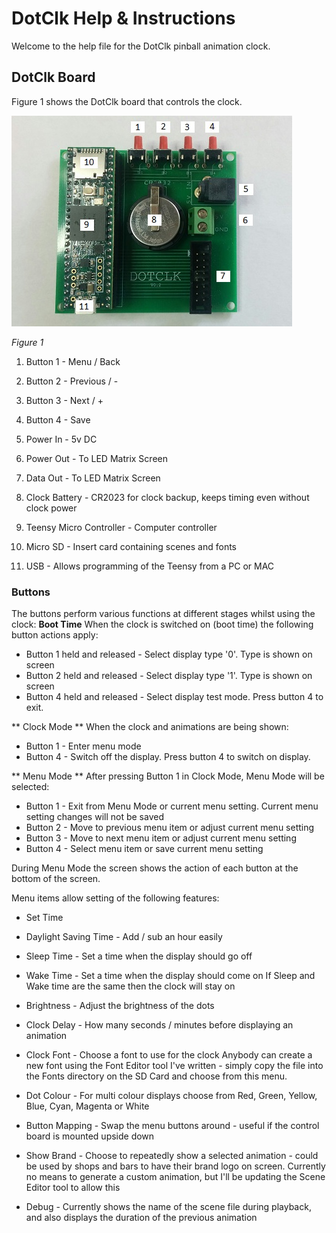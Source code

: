 # DotClk Help & Instructions

Welcome to the help file for the DotClk pinball animation clock.


## DotClk Board

Figure 1 shows the DotClk board that controls the clock.

![DotClk Board](/Images/DotClkBoard.jpg)

*Figure 1*

1. Button 1 - Menu / Back

2. Button 2 - Previous / -

3. Button 3 - Next / +

4. Button 4 - Save

5. Power In - 5v DC

6. Power Out - To LED Matrix Screen

7. Data Out - To LED Matrix Screen
8. Clock Battery - CR2023 for clock backup, keeps timing even without clock power

9. Teensy Micro Controller - Computer controller

10. Micro SD - Insert card containing scenes and fonts

11. USB - Allows programming of the Teensy from a PC or MAC

### Buttons
The buttons perform various functions at different stages whilst using the clock:
**Boot Time**
When the clock is switched on (boot time) the following button actions apply:
* Button 1 held and released - Select display type '0'. Type is shown on screen
* Button 2 held and released - Select display type '1'. Type is shown on screen
* Button 4 held and released - Select display test mode. Press button 4 to exit.

** Clock Mode **
When the clock and animations are being shown:
* Button 1 - Enter menu mode
* Button 4 - Switch off the display. Press button 4 to switch on display.

** Menu Mode **
After pressing Button 1 in Clock Mode, Menu Mode will be selected:
* Button 1 - Exit from Menu Mode or current menu setting. Current menu setting changes will not be saved
* Button 2 - Move to previous menu item or adjust current menu setting
* Button 3 - Move to next menu item or adjust current menu setting
* Button 4 - Select menu item or save current menu setting

During Menu Mode the screen shows the action of each button at the bottom of the screen.

Menu items allow setting of the following features:
* Set Time
* Daylight Saving Time - Add / sub an hour easily
* Sleep Time - Set a time when the display should go off
* Wake Time - Set a time when the display should come on
If Sleep and Wake time are the same then the clock will stay on

* Brightness - Adjust the brightness of the dots
* Clock Delay - How many seconds / minutes before displaying an animation
* Clock Font - Choose a font to use for the clock
Anybody can create a new font using the Font Editor tool I've written - simply copy the file into the Fonts directory on the SD Card and choose from this menu.

* Dot Colour - For multi colour displays choose from Red, Green, Yellow, Blue, Cyan, Magenta or White
* Button Mapping - Swap the menu buttons around - useful if the control board is mounted upside down
* Show Brand - Choose to repeatedly show a selected animation - could be used by shops and bars to have their brand logo on screen. Currently no means to generate a custom animation, but I'll be updating the Scene Editor tool to allow this
* Debug - Currently shows the name of the scene file during playback, and also displays the duration of the previous animation
